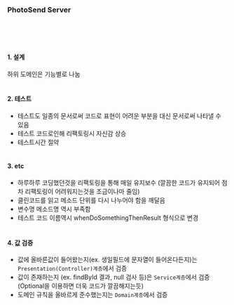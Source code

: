 ### PhotoSend Server
<br><br><br>

#### 1. 설계
하위 도메인은 기능별로 나눔
<br><br>

#### 2. 테스트
- 테스트도 일종의 문서로써 코드로 표현이 어려운 부분을 대신 문서로써 나타낼 수 있음
- 테스트 코드로인해 리팩토링시 자신감 상승
- 테스트시간 절약
<br><br>

#### 3. etc
- 하루하루 코딩했던것을 리팩토링을 통해 매일 유지보수 (깔끔한 코드가 유지되어 점차 리팩토링이 어려워지는것을 조금이나마 줄임)
- 클린코드를 읽고 메소드 단위를 다시 나누어야 함을 깨달음
- 변수명 메소드명 역시 부족함
- 테스트 코드 이름역시 whenDoSomethingThenResult 형식으로 변경
<br><br>

#### 4. 값 검증
- 값에 올바른값이 들어왔는지(ex. 생일필드에 문자열이 들어온다든지)는 `Presentation(Controller)계층`에서 검증
- 값이 존재하는지 (ex. findById 결과, null 검사 등)은 `Service계층`에서 검증 (Optional을 이용하면 더욱 코드가 깔끔해지는듯)
- 도메인 규칙을 올바르게 준수했는지는 `Domain계층`에서 검증